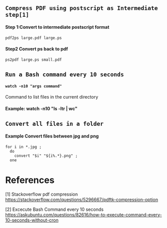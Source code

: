 

## ``` Compress PDF using postscript as Intermediate step[1] ```

#### Step 1:Convert to intermediate postscript format
`pdf2ps large.pdf large.ps`


#### Step2 Convert ps back to pdf
`ps2pdf large.ps small.pdf`



## ``` Run a Bash command every 10 seconds ```

#### ```watch -n10 "args command"```

Command to list files in the current directory
#### Example: watch -n10 "ls -ltr | wc"




## ``` Convert all files in a folder ```
####  Example Convert files between jpg and png
```
for i in *.jpg ; 
  do 
    convert "$i" "${i%.*}.png" ; 
  one
```




# References

[1] Stackoverflow pdf compression  
https://stackoverflow.com/questions/5296667/pdftk-compression-option

[2] Excecute Bash Command every 10 seconds
https://askubuntu.com/questions/82616/how-to-execute-command-every-10-seconds-without-cron

